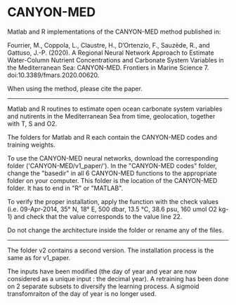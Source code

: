 # CANYON-MED
Matlab and R implementations of the CANYON-MED method published in:

Fourrier, M., Coppola, L., Claustre, H., D’Ortenzio, F., Sauzède, R., and Gattuso, J.-P. (2020). A Regional Neural Network Approach to Estimate Water-Column Nutrient Concentrations and Carbonate System Variables in the Mediterranean Sea: CANYON-MED. Frontiers in Marine Science 7. doi:10.3389/fmars.2020.00620.


When using the method, please cite the paper.

------

Matlab and R routines to estimate open ocean carbonate system variables and nutirents in the Mediterranean Sea from time, geolocation, together with T, S and O2.

The folders for Matlab and R each contain the CANYON-MED codes and training weights.

To use the CANYON-MED neural networks, download the corresponding folder ('CANYON-MED/v1_paper/').
In the "CANYON-MED codes" folder, change the "basedir" in all 6 CANYON-MED functions to the appropriate folder on your computer. This folder is the location of the CANYON-MED folder.
It has to end in "R" or "MATLAB".

To verify the proper installation, apply the function with the check values (i.e. 09-Apr-2014, 35° N, 18° E, 500 dbar, 13.5 °C, 38.6 psu, 160 umol O2 kg-1) and check that the value corresponds to the value line 22.

Do not change the architecture inside the folder or rename any of the files.

------

The folder v2 contains a second version. The installation process is the same as for v1_paper.


The inputs have been modified (the day of year and year are now considered as a unique input : the decimal year). A retraining has been done on 2 separate subsets to diversify the learning process.
A sigmoid transfomraiton of the day of year is no longer used.